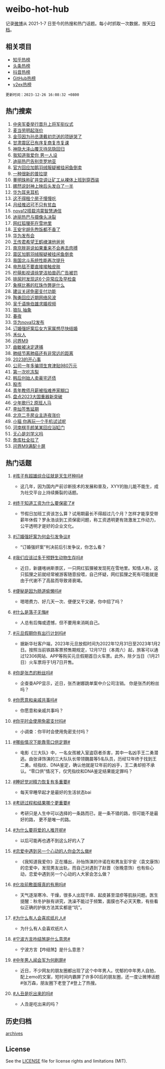 # weibo-hot-hub

记录[微博](https://www.weibo.com)从 2021-1-7 日至今的热搜和热门话题。每小时抓取一次数据，按天[归档](archives)。

## 相关项目

- [知乎热榜](https://github.com/lonnyzhang423/zhihu-hot-hub)
- [头条热榜](https://github.com/lonnyzhang423/toutiao-hot-hub)
- [抖音热榜](https://github.com/lonnyzhang423/douyin-hot-hub)
- [GitHub热榜](https://github.com/lonnyzhang423/github-hot-hub)
- [v2ex热榜](https://github.com/lonnyzhang423/v2ex-hot-hub)


`更新时间：2023-12-26 16:08:32 +0800`

## 热门搜索

1. [中央军委举行晋升上将军衔仪式](https://m.weibo.cn/search?containerid=100103type%3D1%26t%3D10%26q%3D%23%E4%B8%AD%E5%A4%AE%E5%86%9B%E5%A7%94%E4%B8%BE%E8%A1%8C%E6%99%8B%E5%8D%87%E4%B8%8A%E5%B0%86%E5%86%9B%E8%A1%94%E4%BB%AA%E5%BC%8F%23&stream_entry_id=51&isnewpage=1&extparam=seat%3D1%26dgr%3D0%26c_type%3D51%26stream_entry_id%3D51%26cate%3D10103%26pos%3D0%26q%3D%2523%25E4%25B8%25AD%25E5%25A4%25AE%25E5%2586%259B%25E5%25A7%2594%25E4%25B8%25BE%25E8%25A1%258C%25E6%2599%258B%25E5%258D%2587%25E4%25B8%258A%25E5%25B0%2586%25E5%2586%259B%25E8%25A1%2594%25E4%25BB%25AA%25E5%25BC%258F%2523%26filter_type%3Drealtimehot%26display_time%3D1703578111%26pre_seqid%3D170357811114101330734)
1. [麦当劳明起涨价](https://m.weibo.cn/search?containerid=100103type%3D1%26t%3D10%26q%3D%23%E9%BA%A6%E5%BD%93%E5%8A%B3%E6%98%8E%E8%B5%B7%E6%B6%A8%E4%BB%B7%23&stream_entry_id=31&isnewpage=1&extparam=seat%3D1%26q%3D%2523%25E9%25BA%25A6%25E5%25BD%2593%25E5%258A%25B3%25E6%2598%258E%25E8%25B5%25B7%25E6%25B6%25A8%25E4%25BB%25B7%2523%26pos%3D0%26realpos%3D1%26flag%3D1%26band_rank%3D1%26filter_type%3Drealtimehot%26dgr%3D0%26cate%3D5001%26c_type%3D31%26stream_entry_id%3D31%26lcate%3D5001%26display_time%3D1703578111%26pre_seqid%3D170357811114101330734)
1. [金莎因为孙丞潇戴初恋送的项链哭了](https://m.weibo.cn/search?containerid=100103type%3D1%26t%3D10%26q%3D%23%E9%87%91%E8%8E%8E%E5%9B%A0%E4%B8%BA%E5%AD%99%E4%B8%9E%E6%BD%87%E6%88%B4%E5%88%9D%E6%81%8B%E9%80%81%E7%9A%84%E9%A1%B9%E9%93%BE%E5%93%AD%E4%BA%86%23&stream_entry_id=31&isnewpage=1&extparam=seat%3D1%26q%3D%2523%25E9%2587%2591%25E8%258E%258E%25E5%259B%25A0%25E4%25B8%25BA%25E5%25AD%2599%25E4%25B8%259E%25E6%25BD%2587%25E6%2588%25B4%25E5%2588%259D%25E6%2581%258B%25E9%2580%2581%25E7%259A%2584%25E9%25A1%25B9%25E9%2593%25BE%25E5%2593%25AD%25E4%25BA%2586%2523%26pos%3D1%26realpos%3D2%26flag%3D2%26band_rank%3D2%26filter_type%3Drealtimehot%26dgr%3D0%26cate%3D5001%26c_type%3D31%26stream_entry_id%3D31%26lcate%3D5001%26display_time%3D1703578111%26pre_seqid%3D170357811114101330734)
1. [甘肃震区已有序复商复市复课](https://m.weibo.cn/search?containerid=100103type%3D1%26t%3D10%26q%3D%23%E7%94%98%E8%82%83%E9%9C%87%E5%8C%BA%E5%B7%B2%E6%9C%89%E5%BA%8F%E5%A4%8D%E5%95%86%E5%A4%8D%E5%B8%82%E5%A4%8D%E8%AF%BE%23&stream_entry_id=31&isnewpage=1&extparam=seat%3D1%26q%3D%2523%25E7%2594%2598%25E8%2582%2583%25E9%259C%2587%25E5%258C%25BA%25E5%25B7%25B2%25E6%259C%2589%25E5%25BA%258F%25E5%25A4%258D%25E5%2595%2586%25E5%25A4%258D%25E5%25B8%2582%25E5%25A4%258D%25E8%25AF%25BE%2523%26pos%3D2%26realpos%3D3%26flag%3D0%26band_rank%3D3%26filter_type%3Drealtimehot%26dgr%3D0%26cate%3D5001%26c_type%3D31%26stream_entry_id%3D31%26lcate%3D5001%26display_time%3D1703578111%26pre_seqid%3D170357811114101330734)
1. [神隐大泽山覆灭待凤隐回归](https://m.weibo.cn/search?containerid=100103type%3D1%26t%3D10%26q%3D%23%E7%A5%9E%E9%9A%90%E5%A4%A7%E6%B3%BD%E5%B1%B1%E8%A6%86%E7%81%AD%E5%BE%85%E5%87%A4%E9%9A%90%E5%9B%9E%E5%BD%92%23&stream_entry_id=31&isnewpage=1&extparam=seat%3D1%26q%3D%2523%25E7%25A5%259E%25E9%259A%2590%25E5%25A4%25A7%25E6%25B3%25BD%25E5%25B1%25B1%25E8%25A6%2586%25E7%2581%25AD%25E5%25BE%2585%25E5%2587%25A4%25E9%259A%2590%25E5%259B%259E%25E5%25BD%2592%2523%26pos%3D3%26dgr%3D0%26adid%3D215916%26band_rank%3D4%26filter_type%3Drealtimehot%26is_ad_pos%3D1%26cate%3D5001%26c_type%3D31%26stream_entry_id%3D31%26lcate%3D5001%26display_time%3D1703578111%26pre_seqid%3D170357811114101330734)
1. [我知道我爱你 男一人设](https://m.weibo.cn/search?containerid=100103type%3D1%26t%3D10%26q%3D%E6%88%91%E7%9F%A5%E9%81%93%E6%88%91%E7%88%B1%E4%BD%A0+%E7%94%B7%E4%B8%80%E4%BA%BA%E8%AE%BE&stream_entry_id=31&isnewpage=1&extparam=seat%3D1%26q%3D%25E6%2588%2591%25E7%259F%25A5%25E9%2581%2593%25E6%2588%2591%25E7%2588%25B1%25E4%25BD%25A0%2520%25E7%2594%25B7%25E4%25B8%2580%25E4%25BA%25BA%25E8%25AE%25BE%26pos%3D4%26realpos%3D4%26flag%3D0%26band_rank%3D4%26filter_type%3Drealtimehot%26dgr%3D0%26cate%3D5001%26c_type%3D31%26stream_entry_id%3D31%26lcate%3D5001%26display_time%3D1703578111%26pre_seqid%3D170357811114101330734)
1. [迪丽热巴告别克罗地亚](https://m.weibo.cn/search?containerid=100103type%3D1%26t%3D10%26q%3D%23%E8%BF%AA%E4%B8%BD%E7%83%AD%E5%B7%B4%E5%91%8A%E5%88%AB%E5%85%8B%E7%BD%97%E5%9C%B0%E4%BA%9A%23&stream_entry_id=31&isnewpage=1&extparam=seat%3D1%26q%3D%2523%25E8%25BF%25AA%25E4%25B8%25BD%25E7%2583%25AD%25E5%25B7%25B4%25E5%2591%258A%25E5%2588%25AB%25E5%2585%258B%25E7%25BD%2597%25E5%259C%25B0%25E4%25BA%259A%2523%26pos%3D5%26realpos%3D5%26flag%3D1%26band_rank%3D5%26filter_type%3Drealtimehot%26dgr%3D0%26cate%3D5001%26c_type%3D31%26stream_entry_id%3D31%26lcate%3D5001%26display_time%3D1703578111%26pre_seqid%3D170357811114101330734)
1. [官方回应加鹅羽绒服疑被挂闲鱼倒卖](https://m.weibo.cn/search?containerid=100103type%3D1%26t%3D10%26q%3D%23%E5%AE%98%E6%96%B9%E5%9B%9E%E5%BA%94%E5%8A%A0%E9%B9%85%E7%BE%BD%E7%BB%92%E6%9C%8D%E7%96%91%E8%A2%AB%E6%8C%82%E9%97%B2%E9%B1%BC%E5%80%92%E5%8D%96%23&stream_entry_id=31&isnewpage=1&extparam=seat%3D1%26q%3D%2523%25E5%25AE%2598%25E6%2596%25B9%25E5%259B%259E%25E5%25BA%2594%25E5%258A%25A0%25E9%25B9%2585%25E7%25BE%25BD%25E7%25BB%2592%25E6%259C%258D%25E7%2596%2591%25E8%25A2%25AB%25E6%258C%2582%25E9%2597%25B2%25E9%25B1%25BC%25E5%2580%2592%25E5%258D%2596%2523%26pos%3D6%26realpos%3D6%26flag%3D0%26band_rank%3D6%26filter_type%3Drealtimehot%26dgr%3D0%26cate%3D5001%26c_type%3D31%26stream_entry_id%3D31%26lcate%3D5001%26display_time%3D1703578111%26pre_seqid%3D170357811114101330734)
1. [一种很新的普拉提](https://m.weibo.cn/search?containerid=100103type%3D1%26t%3D10%26q%3D%23%E4%B8%80%E7%A7%8D%E5%BE%88%E6%96%B0%E7%9A%84%E6%99%AE%E6%8B%89%E6%8F%90%23&stream_entry_id=31&isnewpage=1&extparam=seat%3D1%26dgr%3D0%26q%3D%2523%25E4%25B8%2580%25E7%25A7%258D%25E5%25BE%2588%25E6%2596%25B0%25E7%259A%2584%25E6%2599%25AE%25E6%258B%2589%25E6%258F%2590%2523%26pos%3D7%26adid%3D215883%26band_rank%3D7%26filter_type%3Drealtimehot%26lcate%3D5001%26is_ad_pos%3D1%26cate%3D5001%26c_type%3D31%26stream_entry_id%3D31%26topic_ad%3D1%26display_time%3D1703578111%26pre_seqid%3D170357811114101330734)
1. [董明珠称矿井空调让矿工从裸体上班到穿西装](https://m.weibo.cn/search?containerid=100103type%3D1%26t%3D10%26q%3D%23%E8%91%A3%E6%98%8E%E7%8F%A0%E7%A7%B0%E7%9F%BF%E4%BA%95%E7%A9%BA%E8%B0%83%E8%AE%A9%E7%9F%BF%E5%B7%A5%E4%BB%8E%E8%A3%B8%E4%BD%93%E4%B8%8A%E7%8F%AD%E5%88%B0%E7%A9%BF%E8%A5%BF%E8%A3%85%23&stream_entry_id=31&isnewpage=1&extparam=seat%3D1%26q%3D%2523%25E8%2591%25A3%25E6%2598%258E%25E7%258F%25A0%25E7%25A7%25B0%25E7%259F%25BF%25E4%25BA%2595%25E7%25A9%25BA%25E8%25B0%2583%25E8%25AE%25A9%25E7%259F%25BF%25E5%25B7%25A5%25E4%25BB%258E%25E8%25A3%25B8%25E4%25BD%2593%25E4%25B8%258A%25E7%258F%25AD%25E5%2588%25B0%25E7%25A9%25BF%25E8%25A5%25BF%25E8%25A3%2585%2523%26pos%3D8%26realpos%3D7%26flag%3D0%26band_rank%3D7%26filter_type%3Drealtimehot%26dgr%3D0%26cate%3D5001%26c_type%3D31%26stream_entry_id%3D31%26lcate%3D5001%26display_time%3D1703578111%26pre_seqid%3D170357811114101330734)
1. [娜然说封神上映后头发白了一半](https://m.weibo.cn/search?containerid=100103type%3D1%26t%3D10%26q%3D%23%E5%A8%9C%E7%84%B6%E8%AF%B4%E5%B0%81%E7%A5%9E%E4%B8%8A%E6%98%A0%E5%90%8E%E5%A4%B4%E5%8F%91%E7%99%BD%E4%BA%86%E4%B8%80%E5%8D%8A%23&stream_entry_id=31&isnewpage=1&extparam=seat%3D1%26q%3D%2523%25E5%25A8%259C%25E7%2584%25B6%25E8%25AF%25B4%25E5%25B0%2581%25E7%25A5%259E%25E4%25B8%258A%25E6%2598%25A0%25E5%2590%258E%25E5%25A4%25B4%25E5%258F%2591%25E7%2599%25BD%25E4%25BA%2586%25E4%25B8%2580%25E5%258D%258A%2523%26pos%3D9%26realpos%3D8%26flag%3D0%26band_rank%3D8%26filter_type%3Drealtimehot%26dgr%3D0%26cate%3D5001%26c_type%3D31%26stream_entry_id%3D31%26lcate%3D5001%26display_time%3D1703578111%26pre_seqid%3D170357811114101330734)
1. [华为耳夹耳机](https://m.weibo.cn/search?containerid=100103type%3D1%26t%3D10%26q%3D%23%E5%8D%8E%E4%B8%BA%E8%80%B3%E5%A4%B9%E8%80%B3%E6%9C%BA%23&stream_entry_id=31&isnewpage=1&extparam=seat%3D1%26q%3D%2523%25E5%258D%258E%25E4%25B8%25BA%25E8%2580%25B3%25E5%25A4%25B9%25E8%2580%25B3%25E6%259C%25BA%2523%26pos%3D10%26realpos%3D9%26flag%3D1%26band_rank%3D9%26filter_type%3Drealtimehot%26dgr%3D0%26cate%3D5001%26c_type%3D31%26stream_entry_id%3D31%26lcate%3D5001%26display_time%3D1703578111%26pre_seqid%3D170357811114101330734)
1. [这不得租个房子慢慢吃](https://m.weibo.cn/search?containerid=100103type%3D1%26t%3D10%26q%3D%E8%BF%99%E4%B8%8D%E5%BE%97%E7%A7%9F%E4%B8%AA%E6%88%BF%E5%AD%90%E6%85%A2%E6%85%A2%E5%90%83&stream_entry_id=31&isnewpage=1&extparam=seat%3D1%26q%3D%25E8%25BF%2599%25E4%25B8%258D%25E5%25BE%2597%25E7%25A7%259F%25E4%25B8%25AA%25E6%2588%25BF%25E5%25AD%2590%25E6%2585%25A2%25E6%2585%25A2%25E5%2590%2583%26pos%3D11%26realpos%3D10%26flag%3D0%26band_rank%3D10%26filter_type%3Drealtimehot%26dgr%3D0%26cate%3D5001%26c_type%3D31%26stream_entry_id%3D31%26lcate%3D5001%26display_time%3D1703578111%26pre_seqid%3D170357811114101330734)
1. [月经推迟可不只有贫血](https://m.weibo.cn/search?containerid=100103type%3D1%26t%3D10%26q%3D%E6%9C%88%E7%BB%8F%E6%8E%A8%E8%BF%9F%E5%8F%AF%E4%B8%8D%E5%8F%AA%E6%9C%89%E8%B4%AB%E8%A1%80&stream_entry_id=31&isnewpage=1&extparam=seat%3D1%26q%3D%25E6%259C%2588%25E7%25BB%258F%25E6%258E%25A8%25E8%25BF%259F%25E5%258F%25AF%25E4%25B8%258D%25E5%258F%25AA%25E6%259C%2589%25E8%25B4%25AB%25E8%25A1%2580%26pos%3D12%26realpos%3D11%26flag%3D2%26band_rank%3D11%26filter_type%3Drealtimehot%26dgr%3D0%26cate%3D5001%26c_type%3D31%26stream_entry_id%3D31%26lcate%3D5001%26display_time%3D1703578111%26pre_seqid%3D170357811114101330734)
1. [nova12搭载鸿蒙智慧通信](https://m.weibo.cn/search?containerid=100103type%3D1%26t%3D10%26q%3D%23nova12%E6%90%AD%E8%BD%BD%E9%B8%BF%E8%92%99%E6%99%BA%E6%85%A7%E9%80%9A%E4%BF%A1%23&stream_entry_id=31&isnewpage=1&extparam=seat%3D1%26dgr%3D0%26q%3D%2523nova12%25E6%2590%25AD%25E8%25BD%25BD%25E9%25B8%25BF%25E8%2592%2599%25E6%2599%25BA%25E6%2585%25A7%25E9%2580%259A%25E4%25BF%25A1%2523%26pos%3D13%26realpos%3D12%26adid%3D215311%26band_rank%3D12%26filter_type%3Drealtimehot%26c_type%3D31%26cate%3D5001%26flag%3D0%26stream_entry_id%3D31%26lcate%3D5001%26display_time%3D1703578111%26pre_seqid%3D170357811114101330734)
1. [迪丽热巴与摄像头决裂](https://m.weibo.cn/search?containerid=100103type%3D1%26t%3D10%26q%3D%23%E8%BF%AA%E4%B8%BD%E7%83%AD%E5%B7%B4%E4%B8%8E%E6%91%84%E5%83%8F%E5%A4%B4%E5%86%B3%E8%A3%82%23&stream_entry_id=31&isnewpage=1&extparam=seat%3D1%26q%3D%2523%25E8%25BF%25AA%25E4%25B8%25BD%25E7%2583%25AD%25E5%25B7%25B4%25E4%25B8%258E%25E6%2591%2584%25E5%2583%258F%25E5%25A4%25B4%25E5%2586%25B3%25E8%25A3%2582%2523%26pos%3D14%26realpos%3D13%26flag%3D1%26band_rank%3D13%26filter_type%3Drealtimehot%26dgr%3D0%26cate%3D5001%26c_type%3D31%26stream_entry_id%3D31%26lcate%3D5001%26display_time%3D1703578111%26pre_seqid%3D170357811114101330734)
1. [网红狐狸死在雪地里](https://m.weibo.cn/search?containerid=100103type%3D1%26t%3D10%26q%3D%23%E7%BD%91%E7%BA%A2%E7%8B%90%E7%8B%B8%E6%AD%BB%E5%9C%A8%E9%9B%AA%E5%9C%B0%E9%87%8C%23&stream_entry_id=31&isnewpage=1&extparam=seat%3D1%26q%3D%2523%25E7%25BD%2591%25E7%25BA%25A2%25E7%258B%2590%25E7%258B%25B8%25E6%25AD%25BB%25E5%259C%25A8%25E9%259B%25AA%25E5%259C%25B0%25E9%2587%258C%2523%26pos%3D15%26realpos%3D14%26flag%3D2%26band_rank%3D14%26filter_type%3Drealtimehot%26dgr%3D0%26cate%3D5001%26c_type%3D31%26stream_entry_id%3D31%26lcate%3D5001%26display_time%3D1703578111%26pre_seqid%3D170357811114101330734)
1. [王安宇胡先煦饭都不香了](https://m.weibo.cn/search?containerid=100103type%3D1%26t%3D10%26q%3D%23%E7%8E%8B%E5%AE%89%E5%AE%87%E8%83%A1%E5%85%88%E7%85%A6%E9%A5%AD%E9%83%BD%E4%B8%8D%E9%A6%99%E4%BA%86%23&stream_entry_id=31&isnewpage=1&extparam=seat%3D1%26q%3D%2523%25E7%258E%258B%25E5%25AE%2589%25E5%25AE%2587%25E8%2583%25A1%25E5%2585%2588%25E7%2585%25A6%25E9%25A5%25AD%25E9%2583%25BD%25E4%25B8%258D%25E9%25A6%2599%25E4%25BA%2586%2523%26pos%3D16%26realpos%3D15%26flag%3D1%26band_rank%3D15%26filter_type%3Drealtimehot%26dgr%3D0%26cate%3D5001%26c_type%3D31%26stream_entry_id%3D31%26lcate%3D5001%26display_time%3D1703578111%26pre_seqid%3D170357811114101330734)
1. [华为发布会](https://m.weibo.cn/search?containerid=100103type%3D1%26t%3D10%26q%3D%23%E5%8D%8E%E4%B8%BA%E5%8F%91%E5%B8%83%E4%BC%9A%23&stream_entry_id=31&isnewpage=1&extparam=seat%3D1%26q%3D%2523%25E5%258D%258E%25E4%25B8%25BA%25E5%258F%2591%25E5%25B8%2583%25E4%25BC%259A%2523%26pos%3D17%26realpos%3D16%26flag%3D1%26band_rank%3D16%26filter_type%3Drealtimehot%26dgr%3D0%26cate%3D5001%26c_type%3D31%26stream_entry_id%3D31%26lcate%3D5001%26display_time%3D1703578111%26pre_seqid%3D170357811114101330734)
1. [王传君希望王鹤棣演他爸爸](https://m.weibo.cn/search?containerid=100103type%3D1%26t%3D10%26q%3D%23%E7%8E%8B%E4%BC%A0%E5%90%9B%E5%B8%8C%E6%9C%9B%E7%8E%8B%E9%B9%A4%E6%A3%A3%E6%BC%94%E4%BB%96%E7%88%B8%E7%88%B8%23&stream_entry_id=31&isnewpage=1&extparam=seat%3D1%26q%3D%2523%25E7%258E%258B%25E4%25BC%25A0%25E5%2590%259B%25E5%25B8%258C%25E6%259C%259B%25E7%258E%258B%25E9%25B9%25A4%25E6%25A3%25A3%25E6%25BC%2594%25E4%25BB%2596%25E7%2588%25B8%25E7%2588%25B8%2523%26pos%3D18%26realpos%3D17%26flag%3D1%26band_rank%3D17%26filter_type%3Drealtimehot%26dgr%3D0%26cate%3D5001%26c_type%3D31%26stream_entry_id%3D31%26lcate%3D5001%26display_time%3D1703578111%26pre_seqid%3D170357811114101330734)
1. [南京胖哥说如果重来不会再去肉搏](https://m.weibo.cn/search?containerid=100103type%3D1%26t%3D10%26q%3D%23%E5%8D%97%E4%BA%AC%E8%83%96%E5%93%A5%E8%AF%B4%E5%A6%82%E6%9E%9C%E9%87%8D%E6%9D%A5%E4%B8%8D%E4%BC%9A%E5%86%8D%E5%8E%BB%E8%82%89%E6%90%8F%23&stream_entry_id=31&isnewpage=1&extparam=seat%3D1%26q%3D%2523%25E5%258D%2597%25E4%25BA%25AC%25E8%2583%2596%25E5%2593%25A5%25E8%25AF%25B4%25E5%25A6%2582%25E6%259E%259C%25E9%2587%258D%25E6%259D%25A5%25E4%25B8%258D%25E4%25BC%259A%25E5%2586%258D%25E5%258E%25BB%25E8%2582%2589%25E6%2590%258F%2523%26pos%3D19%26realpos%3D18%26flag%3D1%26band_rank%3D18%26filter_type%3Drealtimehot%26dgr%3D0%26cate%3D5001%26c_type%3D31%26stream_entry_id%3D31%26lcate%3D5001%26display_time%3D1703578111%26pre_seqid%3D170357811114101330734)
1. [震区加鹅羽绒服疑被挂闲鱼倒卖](https://m.weibo.cn/search?containerid=100103type%3D1%26t%3D10%26q%3D%23%E9%9C%87%E5%8C%BA%E5%8A%A0%E9%B9%85%E7%BE%BD%E7%BB%92%E6%9C%8D%E7%96%91%E8%A2%AB%E6%8C%82%E9%97%B2%E9%B1%BC%E5%80%92%E5%8D%96%23&stream_entry_id=31&isnewpage=1&extparam=seat%3D1%26q%3D%2523%25E9%259C%2587%25E5%258C%25BA%25E5%258A%25A0%25E9%25B9%2585%25E7%25BE%25BD%25E7%25BB%2592%25E6%259C%258D%25E7%2596%2591%25E8%25A2%25AB%25E6%258C%2582%25E9%2597%25B2%25E9%25B1%25BC%25E5%2580%2592%25E5%258D%2596%2523%26pos%3D20%26realpos%3D19%26flag%3D1%26band_rank%3D19%26filter_type%3Drealtimehot%26dgr%3D0%26cate%3D5001%26c_type%3D31%26stream_entry_id%3D31%26lcate%3D5001%26display_time%3D1703578111%26pre_seqid%3D170357811114101330734)
1. [我国北斗系统性能再次提升](https://m.weibo.cn/search?containerid=100103type%3D1%26t%3D10%26q%3D%23%E6%88%91%E5%9B%BD%E5%8C%97%E6%96%97%E7%B3%BB%E7%BB%9F%E6%80%A7%E8%83%BD%E5%86%8D%E6%AC%A1%E6%8F%90%E5%8D%87%23&stream_entry_id=31&isnewpage=1&extparam=seat%3D1%26q%3D%2523%25E6%2588%2591%25E5%259B%25BD%25E5%258C%2597%25E6%2596%2597%25E7%25B3%25BB%25E7%25BB%259F%25E6%2580%25A7%25E8%2583%25BD%25E5%2586%258D%25E6%25AC%25A1%25E6%258F%2590%25E5%258D%2587%2523%26pos%3D21%26realpos%3D20%26flag%3D1%26band_rank%3D20%26filter_type%3Drealtimehot%26dgr%3D0%26cate%3D5001%26c_type%3D31%26stream_entry_id%3D31%26lcate%3D5001%26display_time%3D1703578111%26pre_seqid%3D170357811114101330734)
1. [电热毯不要直接接触皮肤](https://m.weibo.cn/search?containerid=100103type%3D1%26t%3D10%26q%3D%23%E7%94%B5%E7%83%AD%E6%AF%AF%E4%B8%8D%E8%A6%81%E7%9B%B4%E6%8E%A5%E6%8E%A5%E8%A7%A6%E7%9A%AE%E8%82%A4%23&stream_entry_id=31&isnewpage=1&extparam=seat%3D1%26q%3D%2523%25E7%2594%25B5%25E7%2583%25AD%25E6%25AF%25AF%25E4%25B8%258D%25E8%25A6%2581%25E7%259B%25B4%25E6%258E%25A5%25E6%258E%25A5%25E8%25A7%25A6%25E7%259A%25AE%25E8%2582%25A4%2523%26pos%3D22%26realpos%3D21%26flag%3D0%26band_rank%3D21%26filter_type%3Drealtimehot%26dgr%3D0%26cate%3D5001%26c_type%3D31%26stream_entry_id%3D31%26lcate%3D5001%26display_time%3D1703578111%26pre_seqid%3D170357811114101330734)
1. [柠萌影视请徐梦洁拍兽药广告被罚](https://m.weibo.cn/search?containerid=100103type%3D1%26t%3D10%26q%3D%23%E6%9F%A0%E8%90%8C%E5%BD%B1%E8%A7%86%E8%AF%B7%E5%BE%90%E6%A2%A6%E6%B4%81%E6%8B%8D%E5%85%BD%E8%8D%AF%E5%B9%BF%E5%91%8A%E8%A2%AB%E7%BD%9A%23&stream_entry_id=31&isnewpage=1&extparam=seat%3D1%26q%3D%2523%25E6%259F%25A0%25E8%2590%258C%25E5%25BD%25B1%25E8%25A7%2586%25E8%25AF%25B7%25E5%25BE%2590%25E6%25A2%25A6%25E6%25B4%2581%25E6%258B%258D%25E5%2585%25BD%25E8%258D%25AF%25E5%25B9%25BF%25E5%2591%258A%25E8%25A2%25AB%25E7%25BD%259A%2523%26pos%3D23%26realpos%3D22%26flag%3D1%26band_rank%3D22%26filter_type%3Drealtimehot%26dgr%3D0%26cate%3D5001%26c_type%3D31%26stream_entry_id%3D31%26lcate%3D5001%26display_time%3D1703578111%26pre_seqid%3D170357811114101330734)
1. [排尿时发现这6个异常应及早检查](https://m.weibo.cn/search?containerid=100103type%3D1%26t%3D10%26q%3D%23%E6%8E%92%E5%B0%BF%E6%97%B6%E5%8F%91%E7%8E%B0%E8%BF%996%E4%B8%AA%E5%BC%82%E5%B8%B8%E5%BA%94%E5%8F%8A%E6%97%A9%E6%A3%80%E6%9F%A5%23&stream_entry_id=31&isnewpage=1&extparam=seat%3D1%26q%3D%2523%25E6%258E%2592%25E5%25B0%25BF%25E6%2597%25B6%25E5%258F%2591%25E7%258E%25B0%25E8%25BF%25996%25E4%25B8%25AA%25E5%25BC%2582%25E5%25B8%25B8%25E5%25BA%2594%25E5%258F%258A%25E6%2597%25A9%25E6%25A3%2580%25E6%259F%25A5%2523%26pos%3D24%26realpos%3D23%26flag%3D0%26band_rank%3D23%26filter_type%3Drealtimehot%26dgr%3D0%26cate%3D5001%26c_type%3D31%26stream_entry_id%3D31%26lcate%3D5001%26display_time%3D1703578111%26pre_seqid%3D170357811114101330734)
1. [象棋比赛的肛珠作弊是什么](https://m.weibo.cn/search?containerid=100103type%3D1%26t%3D10%26q%3D%23%E8%B1%A1%E6%A3%8B%E6%AF%94%E8%B5%9B%E7%9A%84%E8%82%9B%E7%8F%A0%E4%BD%9C%E5%BC%8A%E6%98%AF%E4%BB%80%E4%B9%88%23&stream_entry_id=31&isnewpage=1&extparam=seat%3D1%26q%3D%2523%25E8%25B1%25A1%25E6%25A3%258B%25E6%25AF%2594%25E8%25B5%259B%25E7%259A%2584%25E8%2582%259B%25E7%258F%25A0%25E4%25BD%259C%25E5%25BC%258A%25E6%2598%25AF%25E4%25BB%2580%25E4%25B9%2588%2523%26pos%3D25%26realpos%3D24%26flag%3D1%26band_rank%3D24%26filter_type%3Drealtimehot%26dgr%3D0%26cate%3D5001%26c_type%3D31%26stream_entry_id%3D31%26lcate%3D5001%26display_time%3D1703578111%26pre_seqid%3D170357811114101330734)
1. [建议关闭免密支付功能](https://m.weibo.cn/search?containerid=100103type%3D1%26t%3D10%26q%3D%23%E5%BB%BA%E8%AE%AE%E5%85%B3%E9%97%AD%E5%85%8D%E5%AF%86%E6%94%AF%E4%BB%98%E5%8A%9F%E8%83%BD%23&stream_entry_id=31&isnewpage=1&extparam=seat%3D1%26q%3D%2523%25E5%25BB%25BA%25E8%25AE%25AE%25E5%2585%25B3%25E9%2597%25AD%25E5%2585%258D%25E5%25AF%2586%25E6%2594%25AF%25E4%25BB%2598%25E5%258A%259F%25E8%2583%25BD%2523%26pos%3D26%26realpos%3D25%26flag%3D0%26band_rank%3D25%26filter_type%3Drealtimehot%26dgr%3D0%26cate%3D5001%26c_type%3D31%26stream_entry_id%3D31%26lcate%3D5001%26display_time%3D1703578111%26pre_seqid%3D170357811114101330734)
1. [陶勇回应近期网络风波](https://m.weibo.cn/search?containerid=100103type%3D1%26t%3D10%26q%3D%23%E9%99%B6%E5%8B%87%E5%9B%9E%E5%BA%94%E8%BF%91%E6%9C%9F%E7%BD%91%E7%BB%9C%E9%A3%8E%E6%B3%A2%23&stream_entry_id=31&isnewpage=1&extparam=seat%3D1%26q%3D%2523%25E9%2599%25B6%25E5%258B%2587%25E5%259B%259E%25E5%25BA%2594%25E8%25BF%2591%25E6%259C%259F%25E7%25BD%2591%25E7%25BB%259C%25E9%25A3%258E%25E6%25B3%25A2%2523%26pos%3D27%26realpos%3D26%26flag%3D0%26band_rank%3D26%26filter_type%3Drealtimehot%26dgr%3D0%26cate%3D5001%26c_type%3D31%26stream_entry_id%3D31%26lcate%3D5001%26display_time%3D1703578111%26pre_seqid%3D170357811114101330734)
1. [吴千语施伯雄求婚视频](https://m.weibo.cn/search?containerid=100103type%3D1%26t%3D10%26q%3D%23%E5%90%B4%E5%8D%83%E8%AF%AD%E6%96%BD%E4%BC%AF%E9%9B%84%E6%B1%82%E5%A9%9A%E8%A7%86%E9%A2%91%23&stream_entry_id=31&isnewpage=1&extparam=seat%3D1%26q%3D%2523%25E5%2590%25B4%25E5%258D%2583%25E8%25AF%25AD%25E6%2596%25BD%25E4%25BC%25AF%25E9%259B%2584%25E6%25B1%2582%25E5%25A9%259A%25E8%25A7%2586%25E9%25A2%2591%2523%26pos%3D28%26realpos%3D27%26flag%3D1%26band_rank%3D27%26filter_type%3Drealtimehot%26dgr%3D0%26cate%3D5001%26c_type%3D31%26stream_entry_id%3D31%26lcate%3D5001%26display_time%3D1703578111%26pre_seqid%3D170357811114101330734)
1. [狼队 抽象](https://m.weibo.cn/search?containerid=100103type%3D1%26t%3D10%26q%3D%E7%8B%BC%E9%98%9F+%E6%8A%BD%E8%B1%A1&stream_entry_id=31&isnewpage=1&extparam=seat%3D1%26q%3D%25E7%258B%25BC%25E9%2598%259F%2520%25E6%258A%25BD%25E8%25B1%25A1%26pos%3D29%26realpos%3D28%26flag%3D1%26band_rank%3D28%26filter_type%3Drealtimehot%26dgr%3D0%26cate%3D5001%26c_type%3D31%26stream_entry_id%3D31%26lcate%3D5001%26display_time%3D1703578111%26pre_seqid%3D170357811114101330734)
1. [春夜](https://m.weibo.cn/search?containerid=100103type%3D1%26t%3D10%26q%3D%E6%98%A5%E5%A4%9C&stream_entry_id=31&isnewpage=1&extparam=seat%3D1%26q%3D%25E6%2598%25A5%25E5%25A4%259C%26pos%3D30%26realpos%3D29%26flag%3D1%26band_rank%3D29%26filter_type%3Drealtimehot%26dgr%3D0%26cate%3D5001%26c_type%3D31%26stream_entry_id%3D31%26lcate%3D5001%26display_time%3D1703578111%26pre_seqid%3D170357811114101330734)
1. [华为nova12发布](https://m.weibo.cn/search?containerid=100103type%3D1%26t%3D10%26q%3D%23%E5%8D%8E%E4%B8%BAnova12%E5%8F%91%E5%B8%83%23&stream_entry_id=31&isnewpage=1&extparam=seat%3D1%26q%3D%2523%25E5%258D%258E%25E4%25B8%25BAnova12%25E5%258F%2591%25E5%25B8%2583%2523%26pos%3D31%26realpos%3D30%26flag%3D1%26band_rank%3D30%26filter_type%3Drealtimehot%26dgr%3D0%26cate%3D5001%26c_type%3D31%26stream_entry_id%3D31%26lcate%3D5001%26display_time%3D1703578111%26pre_seqid%3D170357811114101330734)
1. [订婚强奸案后女方家属想尽快结婚](https://m.weibo.cn/search?containerid=100103type%3D1%26t%3D10%26q%3D%23%E8%AE%A2%E5%A9%9A%E5%BC%BA%E5%A5%B8%E6%A1%88%E5%90%8E%E5%A5%B3%E6%96%B9%E5%AE%B6%E5%B1%9E%E6%83%B3%E5%B0%BD%E5%BF%AB%E7%BB%93%E5%A9%9A%23&stream_entry_id=31&isnewpage=1&extparam=seat%3D1%26q%3D%2523%25E8%25AE%25A2%25E5%25A9%259A%25E5%25BC%25BA%25E5%25A5%25B8%25E6%25A1%2588%25E5%2590%258E%25E5%25A5%25B3%25E6%2596%25B9%25E5%25AE%25B6%25E5%25B1%259E%25E6%2583%25B3%25E5%25B0%25BD%25E5%25BF%25AB%25E7%25BB%2593%25E5%25A9%259A%2523%26pos%3D32%26realpos%3D31%26flag%3D0%26band_rank%3D31%26filter_type%3Drealtimehot%26dgr%3D0%26cate%3D5001%26c_type%3D31%26stream_entry_id%3D31%26lcate%3D5001%26display_time%3D1703578111%26pre_seqid%3D170357811114101330734)
1. [禾伙人](https://m.weibo.cn/search?containerid=100103type%3D1%26t%3D10%26q%3D%E7%A6%BE%E4%BC%99%E4%BA%BA&stream_entry_id=31&isnewpage=1&extparam=seat%3D1%26q%3D%25E7%25A6%25BE%25E4%25BC%2599%25E4%25BA%25BA%26pos%3D33%26realpos%3D32%26flag%3D1%26band_rank%3D32%26filter_type%3Drealtimehot%26dgr%3D0%26cate%3D5001%26c_type%3D31%26stream_entry_id%3D31%26lcate%3D5001%26display_time%3D1703578111%26pre_seqid%3D170357811114101330734)
1. [问界M9](https://m.weibo.cn/search?containerid=100103type%3D1%26t%3D10%26q%3D%E9%97%AE%E7%95%8CM9&stream_entry_id=31&isnewpage=1&extparam=seat%3D1%26q%3D%25E9%2597%25AE%25E7%2595%258CM9%26pos%3D34%26realpos%3D33%26flag%3D1%26band_rank%3D33%26filter_type%3Drealtimehot%26dgr%3D0%26cate%3D5001%26c_type%3D31%26stream_entry_id%3D31%26lcate%3D5001%26display_time%3D1703578111%26pre_seqid%3D170357811114101330734)
1. [曲敏被决定逮捕](https://m.weibo.cn/search?containerid=100103type%3D1%26t%3D10%26q%3D%23%E6%9B%B2%E6%95%8F%E8%A2%AB%E5%86%B3%E5%AE%9A%E9%80%AE%E6%8D%95%23&stream_entry_id=31&isnewpage=1&extparam=seat%3D1%26q%3D%2523%25E6%259B%25B2%25E6%2595%258F%25E8%25A2%25AB%25E5%2586%25B3%25E5%25AE%259A%25E9%2580%25AE%25E6%258D%2595%2523%26pos%3D35%26realpos%3D34%26flag%3D1%26band_rank%3D34%26filter_type%3Drealtimehot%26dgr%3D0%26cate%3D5001%26c_type%3D31%26stream_entry_id%3D31%26lcate%3D5001%26display_time%3D1703578111%26pre_seqid%3D170357811114101330734)
1. [肺结节离肺癌还有非常远的距离](https://m.weibo.cn/search?containerid=100103type%3D1%26t%3D10%26q%3D%23%E8%82%BA%E7%BB%93%E8%8A%82%E7%A6%BB%E8%82%BA%E7%99%8C%E8%BF%98%E6%9C%89%E9%9D%9E%E5%B8%B8%E8%BF%9C%E7%9A%84%E8%B7%9D%E7%A6%BB%23&stream_entry_id=31&isnewpage=1&extparam=seat%3D1%26q%3D%2523%25E8%2582%25BA%25E7%25BB%2593%25E8%258A%2582%25E7%25A6%25BB%25E8%2582%25BA%25E7%2599%258C%25E8%25BF%2598%25E6%259C%2589%25E9%259D%259E%25E5%25B8%25B8%25E8%25BF%259C%25E7%259A%2584%25E8%25B7%259D%25E7%25A6%25BB%2523%26pos%3D36%26realpos%3D35%26flag%3D1%26band_rank%3D35%26filter_type%3Drealtimehot%26dgr%3D0%26cate%3D5001%26c_type%3D31%26stream_entry_id%3D31%26lcate%3D5001%26display_time%3D1703578111%26pre_seqid%3D170357811114101330734)
1. [2023的开心事](https://m.weibo.cn/search?containerid=100103type%3D1%26t%3D10%26q%3D%232023%E7%9A%84%E5%BC%80%E5%BF%83%E4%BA%8B%23&stream_entry_id=31&isnewpage=1&extparam=seat%3D1%26q%3D%25232023%25E7%259A%2584%25E5%25BC%2580%25E5%25BF%2583%25E4%25BA%258B%2523%26pos%3D37%26realpos%3D36%26flag%3D1%26band_rank%3D36%26filter_type%3Drealtimehot%26dgr%3D0%26cate%3D5001%26c_type%3D31%26stream_entry_id%3D31%26lcate%3D5001%26display_time%3D1703578111%26pre_seqid%3D170357811114101330734)
1. [公司一年多骗领生育津贴980万元](https://m.weibo.cn/search?containerid=100103type%3D1%26t%3D10%26q%3D%23%E5%85%AC%E5%8F%B8%E4%B8%80%E5%B9%B4%E5%A4%9A%E9%AA%97%E9%A2%86%E7%94%9F%E8%82%B2%E6%B4%A5%E8%B4%B4980%E4%B8%87%E5%85%83%23&stream_entry_id=31&isnewpage=1&extparam=seat%3D1%26q%3D%2523%25E5%2585%25AC%25E5%258F%25B8%25E4%25B8%2580%25E5%25B9%25B4%25E5%25A4%259A%25E9%25AA%2597%25E9%25A2%2586%25E7%2594%259F%25E8%2582%25B2%25E6%25B4%25A5%25E8%25B4%25B4980%25E4%25B8%2587%25E5%2585%2583%2523%26pos%3D38%26realpos%3D37%26flag%3D0%26band_rank%3D37%26filter_type%3Drealtimehot%26dgr%3D0%26cate%3D5001%26c_type%3D31%26stream_entry_id%3D31%26lcate%3D5001%26display_time%3D1703578111%26pre_seqid%3D170357811114101330734)
1. [第一次吃冻梨](https://m.weibo.cn/search?containerid=100103type%3D1%26t%3D10%26q%3D%E7%AC%AC%E4%B8%80%E6%AC%A1%E5%90%83%E5%86%BB%E6%A2%A8&stream_entry_id=31&isnewpage=1&extparam=seat%3D1%26q%3D%25E7%25AC%25AC%25E4%25B8%2580%25E6%25AC%25A1%25E5%2590%2583%25E5%2586%25BB%25E6%25A2%25A8%26pos%3D39%26realpos%3D38%26flag%3D1%26band_rank%3D38%26filter_type%3Drealtimehot%26dgr%3D0%26cate%3D5001%26c_type%3D31%26stream_entry_id%3D31%26lcate%3D5001%26display_time%3D1703578111%26pre_seqid%3D170357811114101330734)
1. [韩后创始人卖豪宅还债](https://m.weibo.cn/search?containerid=100103type%3D1%26t%3D10%26q%3D%23%E9%9F%A9%E5%90%8E%E5%88%9B%E5%A7%8B%E4%BA%BA%E5%8D%96%E8%B1%AA%E5%AE%85%E8%BF%98%E5%80%BA%23&stream_entry_id=31&isnewpage=1&extparam=seat%3D1%26q%3D%2523%25E9%259F%25A9%25E5%2590%258E%25E5%2588%259B%25E5%25A7%258B%25E4%25BA%25BA%25E5%258D%2596%25E8%25B1%25AA%25E5%25AE%2585%25E8%25BF%2598%25E5%2580%25BA%2523%26pos%3D40%26realpos%3D39%26flag%3D0%26band_rank%3D39%26filter_type%3Drealtimehot%26dgr%3D0%26cate%3D5001%26c_type%3D31%26stream_entry_id%3D31%26lcate%3D5001%26display_time%3D1703578111%26pre_seqid%3D170357811114101330734)
1. [股市](https://m.weibo.cn/search?containerid=100103type%3D1%26t%3D10%26q%3D%E8%82%A1%E5%B8%82&stream_entry_id=31&isnewpage=1&extparam=seat%3D1%26q%3D%25E8%2582%25A1%25E5%25B8%2582%26pos%3D41%26realpos%3D40%26flag%3D0%26band_rank%3D40%26filter_type%3Drealtimehot%26dgr%3D0%26cate%3D5001%26c_type%3D31%26stream_entry_id%3D31%26lcate%3D5001%26display_time%3D1703578111%26pre_seqid%3D170357811114101330734)
1. [青年教师月薪被指难养家糊口](https://m.weibo.cn/search?containerid=100103type%3D1%26t%3D10%26q%3D%23%E9%9D%92%E5%B9%B4%E6%95%99%E5%B8%88%E6%9C%88%E8%96%AA%E8%A2%AB%E6%8C%87%E9%9A%BE%E5%85%BB%E5%AE%B6%E7%B3%8A%E5%8F%A3%23&stream_entry_id=31&isnewpage=1&extparam=seat%3D1%26q%3D%2523%25E9%259D%2592%25E5%25B9%25B4%25E6%2595%2599%25E5%25B8%2588%25E6%259C%2588%25E8%2596%25AA%25E8%25A2%25AB%25E6%258C%2587%25E9%259A%25BE%25E5%2585%25BB%25E5%25AE%25B6%25E7%25B3%258A%25E5%258F%25A3%2523%26pos%3D42%26realpos%3D41%26flag%3D0%26band_rank%3D41%26filter_type%3Drealtimehot%26dgr%3D0%26cate%3D5001%26c_type%3D31%26stream_entry_id%3D31%26lcate%3D5001%26display_time%3D1703578111%26pre_seqid%3D170357811114101330734)
1. [盘点2023大国重器新突破](https://m.weibo.cn/search?containerid=100103type%3D1%26t%3D10%26q%3D%23%E7%9B%98%E7%82%B92023%E5%A4%A7%E5%9B%BD%E9%87%8D%E5%99%A8%E6%96%B0%E7%AA%81%E7%A0%B4%23&stream_entry_id=31&isnewpage=1&extparam=seat%3D1%26q%3D%2523%25E7%259B%2598%25E7%2582%25B92023%25E5%25A4%25A7%25E5%259B%25BD%25E9%2587%258D%25E5%2599%25A8%25E6%2596%25B0%25E7%25AA%2581%25E7%25A0%25B4%2523%26pos%3D43%26realpos%3D42%26flag%3D0%26band_rank%3D42%26filter_type%3Drealtimehot%26dgr%3D0%26cate%3D5001%26c_type%3D31%26stream_entry_id%3D31%26lcate%3D5001%26display_time%3D1703578111%26pre_seqid%3D170357811114101330734)
1. [少年歌行2 原班人马](https://m.weibo.cn/search?containerid=100103type%3D1%26t%3D10%26q%3D%E5%B0%91%E5%B9%B4%E6%AD%8C%E8%A1%8C2+%E5%8E%9F%E7%8F%AD%E4%BA%BA%E9%A9%AC&stream_entry_id=31&isnewpage=1&extparam=seat%3D1%26q%3D%25E5%25B0%2591%25E5%25B9%25B4%25E6%25AD%258C%25E8%25A1%258C2%2520%25E5%258E%259F%25E7%258F%25AD%25E4%25BA%25BA%25E9%25A9%25AC%26pos%3D44%26realpos%3D43%26flag%3D0%26band_rank%3D43%26filter_type%3Drealtimehot%26dgr%3D0%26cate%3D5001%26c_type%3D31%26stream_entry_id%3D31%26lcate%3D5001%26display_time%3D1703578111%26pre_seqid%3D170357811114101330734)
1. [李灿签售延期](https://m.weibo.cn/search?containerid=100103type%3D1%26t%3D10%26q%3D%E6%9D%8E%E7%81%BF%E7%AD%BE%E5%94%AE%E5%BB%B6%E6%9C%9F&stream_entry_id=31&isnewpage=1&extparam=seat%3D1%26q%3D%25E6%259D%258E%25E7%2581%25BF%25E7%25AD%25BE%25E5%2594%25AE%25E5%25BB%25B6%25E6%259C%259F%26pos%3D45%26realpos%3D44%26flag%3D1%26band_rank%3D44%26filter_type%3Drealtimehot%26dgr%3D0%26cate%3D5001%26c_type%3D31%26stream_entry_id%3D31%26lcate%3D5001%26display_time%3D1703578111%26pre_seqid%3D170357811114101330734)
1. [北京二手房业主连夜涨价](https://m.weibo.cn/search?containerid=100103type%3D1%26t%3D10%26q%3D%23%E5%8C%97%E4%BA%AC%E4%BA%8C%E6%89%8B%E6%88%BF%E4%B8%9A%E4%B8%BB%E8%BF%9E%E5%A4%9C%E6%B6%A8%E4%BB%B7%23&stream_entry_id=31&isnewpage=1&extparam=seat%3D1%26q%3D%2523%25E5%258C%2597%25E4%25BA%25AC%25E4%25BA%258C%25E6%2589%258B%25E6%2588%25BF%25E4%25B8%259A%25E4%25B8%25BB%25E8%25BF%259E%25E5%25A4%259C%25E6%25B6%25A8%25E4%25BB%25B7%2523%26pos%3D46%26realpos%3D45%26flag%3D1%26band_rank%3D45%26filter_type%3Drealtimehot%26dgr%3D0%26cate%3D5001%26c_type%3D31%26stream_entry_id%3D31%26lcate%3D5001%26display_time%3D1703578111%26pre_seqid%3D170357811114101330734)
1. [小猫 你再玩一个手机试试呢](https://m.weibo.cn/search?containerid=100103type%3D1%26t%3D10%26q%3D%E5%B0%8F%E7%8C%AB+%E4%BD%A0%E5%86%8D%E7%8E%A9%E4%B8%80%E4%B8%AA%E6%89%8B%E6%9C%BA%E8%AF%95%E8%AF%95%E5%91%A2&stream_entry_id=31&isnewpage=1&extparam=seat%3D1%26q%3D%25E5%25B0%258F%25E7%258C%25AB%2520%25E4%25BD%25A0%25E5%2586%258D%25E7%258E%25A9%25E4%25B8%2580%25E4%25B8%25AA%25E6%2589%258B%25E6%259C%25BA%25E8%25AF%2595%25E8%25AF%2595%25E5%2591%25A2%26pos%3D47%26realpos%3D46%26flag%3D1%26band_rank%3D46%26filter_type%3Drealtimehot%26dgr%3D0%26cate%3D5001%26c_type%3D31%26stream_entry_id%3D31%26lcate%3D5001%26display_time%3D1703578111%26pre_seqid%3D170357811114101330734)
1. [河南棋手颜某某回应浴缸门](https://m.weibo.cn/search?containerid=100103type%3D1%26t%3D10%26q%3D%23%E6%B2%B3%E5%8D%97%E6%A3%8B%E6%89%8B%E9%A2%9C%E6%9F%90%E6%9F%90%E5%9B%9E%E5%BA%94%E6%B5%B4%E7%BC%B8%E9%97%A8%23&stream_entry_id=31&isnewpage=1&extparam=seat%3D1%26q%3D%2523%25E6%25B2%25B3%25E5%258D%2597%25E6%25A3%258B%25E6%2589%258B%25E9%25A2%259C%25E6%259F%2590%25E6%259F%2590%25E5%259B%259E%25E5%25BA%2594%25E6%25B5%25B4%25E7%25BC%25B8%25E9%2597%25A8%2523%26pos%3D48%26realpos%3D47%26flag%3D0%26band_rank%3D47%26filter_type%3Drealtimehot%26dgr%3D0%26cate%3D5001%26c_type%3D31%26stream_entry_id%3D31%26lcate%3D5001%26display_time%3D1703578111%26pre_seqid%3D170357811114101330734)
1. [无心是刘学义吗](https://m.weibo.cn/search?containerid=100103type%3D1%26t%3D10%26q%3D%E6%97%A0%E5%BF%83%E6%98%AF%E5%88%98%E5%AD%A6%E4%B9%89%E5%90%97&stream_entry_id=31&isnewpage=1&extparam=seat%3D1%26q%3D%25E6%2597%25A0%25E5%25BF%2583%25E6%2598%25AF%25E5%2588%2598%25E5%25AD%25A6%25E4%25B9%2589%25E5%2590%2597%26pos%3D49%26realpos%3D48%26flag%3D0%26band_rank%3D48%26filter_type%3Drealtimehot%26dgr%3D0%26cate%3D5001%26c_type%3D31%26stream_entry_id%3D31%26lcate%3D5001%26display_time%3D1703578111%26pre_seqid%3D170357811114101330734)
1. [詹库杜全拉了](https://m.weibo.cn/search?containerid=100103type%3D1%26t%3D10%26q%3D%23%E8%A9%B9%E5%BA%93%E6%9D%9C%E5%85%A8%E6%8B%89%E4%BA%86%23&stream_entry_id=31&isnewpage=1&extparam=seat%3D1%26q%3D%2523%25E8%25A9%25B9%25E5%25BA%2593%25E6%259D%259C%25E5%2585%25A8%25E6%258B%2589%25E4%25BA%2586%2523%26pos%3D50%26realpos%3D49%26flag%3D0%26band_rank%3D49%26filter_type%3Drealtimehot%26dgr%3D0%26cate%3D5001%26c_type%3D31%26stream_entry_id%3D31%26lcate%3D5001%26display_time%3D1703578111%26pre_seqid%3D170357811114101330734)
1. [问界M9满配十屏](https://m.weibo.cn/search?containerid=100103type%3D1%26t%3D10%26q%3D%23%E9%97%AE%E7%95%8CM9%E6%BB%A1%E9%85%8D%E5%8D%81%E5%B1%8F%23&stream_entry_id=31&isnewpage=1&extparam=seat%3D1%26dgr%3D0%26q%3D%2523%25E9%2597%25AE%25E7%2595%258CM9%25E6%25BB%25A1%25E9%2585%258D%25E5%258D%2581%25E5%25B1%258F%2523%26pos%3D51%26realpos%3D50%26adid%3D215888%26band_rank%3D50%26filter_type%3Drealtimehot%26c_type%3D31%26cate%3D5001%26flag%3D0%26stream_entry_id%3D31%26lcate%3D5001%26display_time%3D1703578111%26pre_seqid%3D170357811114101330734)

## 热门话题

1. [#孩子有超雄综合征就是天生坏种吗#](https://m.weibo.cn/search?containerid=231522type%3D1%26t%3D10%26q%3D%23%E5%AD%A9%E5%AD%90%E6%9C%89%E8%B6%85%E9%9B%84%E7%BB%BC%E5%90%88%E5%BE%81%E5%B0%B1%E6%98%AF%E5%A4%A9%E7%94%9F%E5%9D%8F%E7%A7%8D%E5%90%97%23&stream_entry_id=128&isnewpage=1&extparam=seat%3D1%26unitid%3D1703553433865%26dgr%3D0%26c_type%3D128%26pos%3D1-0-0%26lcate%3D5004%26cate%3D5004%26display_time%3D1703578112%26pre_seqid%3D1703578112511032761136)
    - 这几年，因为国内产前诊断技术的发展和普及，XYY的胎儿能不能生，成为社交平台上持续撕裂的话题。

1. [#终于知道工资为什么要保密了#](https://m.weibo.cn/search?containerid=231522type%3D1%26t%3D10%26q%3D%23%E7%BB%88%E4%BA%8E%E7%9F%A5%E9%81%93%E5%B7%A5%E8%B5%84%E4%B8%BA%E4%BB%80%E4%B9%88%E8%A6%81%E4%BF%9D%E5%AF%86%E4%BA%86%23&stream_entry_id=128&isnewpage=1&extparam=seat%3D1%26unitid%3D1703507858003%26dgr%3D0%26c_type%3D128%26pos%3D1-0-1%26lcate%3D5004%26cate%3D5004%26display_time%3D1703578112%26pre_seqid%3D1703578112511032761136)
    - 节假日加班工资该怎么算？试用期最长不得超过几个月？怎样才能享受带薪年休假？罗永浩谈到工资保密问题，称工资透明更有效激发工作动力，公平透明才是好的企业文化。

1. [#订婚强奸案为何会引发争议#](https://m.weibo.cn/search?containerid=231522type%3D1%26t%3D10%26q%3D%23%E8%AE%A2%E5%A9%9A%E5%BC%BA%E5%A5%B8%E6%A1%88%E4%B8%BA%E4%BD%95%E4%BC%9A%E5%BC%95%E5%8F%91%E4%BA%89%E8%AE%AE%23&stream_entry_id=128&isnewpage=1&extparam=seat%3D1%26unitid%3D1703561846742%26dgr%3D0%26c_type%3D128%26pos%3D1-0-2%26lcate%3D5004%26cate%3D5004%26display_time%3D1703578112%26pre_seqid%3D1703578112511032761136)
    - “订婚强奸案”判决前后引发争议，你怎么看？

1. [#我们应该过多干预野生动物生存吗#](https://m.weibo.cn/search?containerid=231522type%3D1%26t%3D10%26q%3D%23%E6%88%91%E4%BB%AC%E5%BA%94%E8%AF%A5%E8%BF%87%E5%A4%9A%E5%B9%B2%E9%A2%84%E9%87%8E%E7%94%9F%E5%8A%A8%E7%89%A9%E7%94%9F%E5%AD%98%E5%90%97%23&stream_entry_id=128&isnewpage=1&extparam=seat%3D1%26unitid%3D1703571121524%26dgr%3D0%26c_type%3D128%26pos%3D1-0-3%26lcate%3D5004%26cate%3D5004%26display_time%3D1703578112%26pre_seqid%3D1703578112511032761136)
    - 近日，新疆喀纳斯景区，一只网红狐狸被发现死在雪地里。知情人称，这只狐狸之前就经常被游客随意投喂，自己怀疑，网红狐狸之死有可能就是由于代谢不了高盐而导致肾衰竭。

1. [#便秘是因为肠道偷懒吗#](https://m.weibo.cn/search?containerid=231522type%3D1%26t%3D10%26q%3D%23%E4%BE%BF%E7%A7%98%E6%98%AF%E5%9B%A0%E4%B8%BA%E8%82%A0%E9%81%93%E5%81%B7%E6%87%92%E5%90%97%23&stream_entry_id=128&isnewpage=1&extparam=seat%3D1%26unitid%3D1703474799734%26dgr%3D0%26c_type%3D128%26pos%3D1-0-4%26lcate%3D5004%26cate%3D5004%26display_time%3D1703578112%26pre_seqid%3D1703578112511032761136)
    - 嗯嗯费力、好几天一次、便便又干又硬，你中招了吗？

1. [#什么是落子无悔#](https://m.weibo.cn/search?containerid=231522type%3D1%26t%3D10%26q%3D%23%E4%BB%80%E4%B9%88%E6%98%AF%E8%90%BD%E5%AD%90%E6%97%A0%E6%82%94%23&stream_entry_id=128&isnewpage=1&extparam=seat%3D1%26unitid%3D1703411516854%26dgr%3D0%26c_type%3D128%26pos%3D1-0-5%26lcate%3D5004%26cate%3D5004%26display_time%3D1703578112%26pre_seqid%3D1703578112511032761136)
    - 人总有后悔或遗憾，但不要用来消耗自己。

1. [#元旦假期你有出行计划吗#](https://m.weibo.cn/search?containerid=231522type%3D1%26t%3D10%26q%3D%23%E5%85%83%E6%97%A6%E5%81%87%E6%9C%9F%E4%BD%A0%E6%9C%89%E5%87%BA%E8%A1%8C%E8%AE%A1%E5%88%92%E5%90%97%23&stream_entry_id=128&isnewpage=1&extparam=seat%3D1%26unitid%3D1703469393374%26dgr%3D0%26c_type%3D128%26pos%3D1-0-6%26lcate%3D5004%26cate%3D5004%26display_time%3D1703578112%26pre_seqid%3D1703578112511032761136)
    - 据新华社客户端，2023年元旦放假时间为2022年12月31日至2023年1月2日。按照当前铁路客票预售期规定，12月17日（本周六）起，旅客可以通过12306网站、APP等购买元旦假期首日火车票。此外，除夕当日（1月21日）火车票将于1月7日开售。

1. [#你是张杰的粉丝吗#](https://m.weibo.cn/search?containerid=231522type%3D1%26t%3D10%26q%3D%23%E4%BD%A0%E6%98%AF%E5%BC%A0%E6%9D%B0%E7%9A%84%E7%B2%89%E4%B8%9D%E5%90%97%23&stream_entry_id=128&isnewpage=1&extparam=seat%3D1%26unitid%3D1703560933555%26dgr%3D0%26c_type%3D128%26pos%3D1-0-7%26lcate%3D5004%26cate%3D5004%26display_time%3D1703578112%26pre_seqid%3D1703578112511032761136)
    - 企查查APP显示，近日，张杰谢娜跳单案中介公司注销。 你是张杰的粉丝吗？ ​​​ ​​​

1. [#你愿意和亲戚共事吗#](https://m.weibo.cn/search?containerid=231522type%3D1%26t%3D10%26q%3D%23%E4%BD%A0%E6%84%BF%E6%84%8F%E5%92%8C%E4%BA%B2%E6%88%9A%E5%85%B1%E4%BA%8B%E5%90%97%23&stream_entry_id=128&isnewpage=1&extparam=seat%3D1%26unitid%3D1703570557514%26dgr%3D0%26c_type%3D128%26pos%3D1-0-8%26lcate%3D5004%26cate%3D5004%26display_time%3D1703578112%26pre_seqid%3D1703578112511032761136)
    - 你愿意和亲戚共事吗？

1. [#你平时会使用免密支付吗#](https://m.weibo.cn/search?containerid=231522type%3D1%26t%3D10%26q%3D%23%E4%BD%A0%E5%B9%B3%E6%97%B6%E4%BC%9A%E4%BD%BF%E7%94%A8%E5%85%8D%E5%AF%86%E6%94%AF%E4%BB%98%E5%90%97%23&stream_entry_id=128&isnewpage=1&extparam=seat%3D1%26unitid%3D1703576531313%26dgr%3D0%26c_type%3D128%26pos%3D1-0-9%26lcate%3D5004%26cate%3D5004%26display_time%3D1703578112%26pre_seqid%3D1703578112511032761136)
    - 小调查：你平时会使用免密支付吗？

1. [#哪些情况下能靠零口供定罪#](https://m.weibo.cn/search?containerid=231522type%3D1%26t%3D10%26q%3D%23%E5%93%AA%E4%BA%9B%E6%83%85%E5%86%B5%E4%B8%8B%E8%83%BD%E9%9D%A0%E9%9B%B6%E5%8F%A3%E4%BE%9B%E5%AE%9A%E7%BD%AA%23&stream_entry_id=128&isnewpage=1&extparam=seat%3D1%26unitid%3D1703482338133%26dgr%3D0%26c_type%3D128%26pos%3D1-0-10%26lcate%3D5004%26cate%3D5004%26display_time%3D1703578112%26pre_seqid%3D1703578112511032761136)
    - 电影《三大队》中，一名女孩被入室盗窃者杀害，其中一名凶手王二勇潜逃。由张译饰演的三大队队长带领魏晨等5名队员，历经12年终于找到王二勇。经指纹、DNA鉴定，确认他就是12年前的凶手，王二勇却拒不承认。“零口供”情况下，仅凭指纹和DNA鉴定结果能定罪吗？

1. [#睡好觉对精力恢复有多重要#](https://m.weibo.cn/search?containerid=231522type%3D1%26t%3D10%26q%3D%23%E7%9D%A1%E5%A5%BD%E8%A7%89%E5%AF%B9%E7%B2%BE%E5%8A%9B%E6%81%A2%E5%A4%8D%E6%9C%89%E5%A4%9A%E9%87%8D%E8%A6%81%23&stream_entry_id=128&isnewpage=1&extparam=seat%3D1%26unitid%3D1703552832525%26dgr%3D0%26c_type%3D128%26pos%3D1-0-11%26lcate%3D5004%26cate%3D5004%26display_time%3D1703578112%26pre_seqid%3D1703578112511032761136)
    - 每天早睡早起才是最好的生活状态bai

1. [#考研过程和结果哪个更重要#](https://m.weibo.cn/search?containerid=231522type%3D1%26t%3D10%26q%3D%23%E8%80%83%E7%A0%94%E8%BF%87%E7%A8%8B%E5%92%8C%E7%BB%93%E6%9E%9C%E5%93%AA%E4%B8%AA%E6%9B%B4%E9%87%8D%E8%A6%81%23&stream_entry_id=128&isnewpage=1&extparam=seat%3D1%26unitid%3D1703428641396%26dgr%3D0%26c_type%3D128%26pos%3D1-0-12%26lcate%3D5004%26cate%3D5004%26display_time%3D1703578112%26pre_seqid%3D1703578112511032761136)
    - 考研只是人生中可以选择的一条路而已，是一条不错的路，但可能不是最好的路， 更不是唯一的路。

1. [#为什么要将爱的人推开呢#](https://m.weibo.cn/search?containerid=231522type%3D1%26t%3D10%26q%3D%23%E4%B8%BA%E4%BB%80%E4%B9%88%E8%A6%81%E5%B0%86%E7%88%B1%E7%9A%84%E4%BA%BA%E6%8E%A8%E5%BC%80%E5%91%A2%23&stream_entry_id=128&isnewpage=1&extparam=seat%3D1%26unitid%3D1703488316131%26dgr%3D0%26c_type%3D128%26pos%3D1-0-13%26lcate%3D5004%26cate%3D5004%26display_time%3D1703578112%26pre_seqid%3D1703578112511032761136)
    - 以后可能再也遇不到这么好的人了

1. [#恋爱中遇到另一个心动的人你会怎么做#](https://m.weibo.cn/search?containerid=231522type%3D1%26t%3D10%26q%3D%23%E6%81%8B%E7%88%B1%E4%B8%AD%E9%81%87%E5%88%B0%E5%8F%A6%E4%B8%80%E4%B8%AA%E5%BF%83%E5%8A%A8%E7%9A%84%E4%BA%BA%E4%BD%A0%E4%BC%9A%E6%80%8E%E4%B9%88%E5%81%9A%23&stream_entry_id=128&isnewpage=1&extparam=seat%3D1%26unitid%3D1703510262120%26dgr%3D0%26c_type%3D128%26pos%3D1-0-14%26lcate%3D5004%26cate%3D5004%26display_time%3D1703578112%26pre_seqid%3D1703578112511032761136)
    - 《我知道我爱你》正在播出，孙怡饰演的许诺在和男友彭宇安（袁文康饰）的恋爱中，发现男友出轨，而自己对遇到了赵晋（张晚意饰）也有些心动，恋爱中遇到另一个心动的人大家会怎么做？

1. [#化妆前敷面膜真的有用吗#](https://m.weibo.cn/search?containerid=231522type%3D1%26t%3D10%26q%3D%23%E5%8C%96%E5%A6%86%E5%89%8D%E6%95%B7%E9%9D%A2%E8%86%9C%E7%9C%9F%E7%9A%84%E6%9C%89%E7%94%A8%E5%90%97%23&stream_entry_id=128&isnewpage=1&extparam=seat%3D1%26unitid%3D1703556157254%26dgr%3D0%26c_type%3D128%26pos%3D1-0-15%26lcate%3D5004%26cate%3D5004%26display_time%3D1703578112%26pre_seqid%3D1703578112511032761136)
    - 天气逐渐寒冷、干燥，很多人出现干痒、起皮甚至湿疹等肌肤问题。医生提醒：秋冬护肤有讲究，洗澡不能过于频繁，面膜也不必天天敷，有些看似正确的护肤方法其实都是“坑”。

1. [#为什么有人会喜欢纸片人#](https://m.weibo.cn/search?containerid=231522type%3D1%26t%3D10%26q%3D%23%E4%B8%BA%E4%BB%80%E4%B9%88%E6%9C%89%E4%BA%BA%E4%BC%9A%E5%96%9C%E6%AC%A2%E7%BA%B8%E7%89%87%E4%BA%BA%23&stream_entry_id=128&isnewpage=1&extparam=seat%3D1%26unitid%3D1703526117063%26dgr%3D0%26c_type%3D128%26pos%3D1-0-16%26lcate%3D5004%26cate%3D5004%26display_time%3D1703578112%26pre_seqid%3D1703578112511032761136)
    - 为什么有人会喜欢纸片人

1. [#宁波方言咋结煞是什么意思#](https://m.weibo.cn/search?containerid=231522type%3D1%26t%3D10%26q%3D%23%E5%AE%81%E6%B3%A2%E6%96%B9%E8%A8%80%E5%92%8B%E7%BB%93%E7%85%9E%E6%98%AF%E4%BB%80%E4%B9%88%E6%84%8F%E6%80%9D%23&stream_entry_id=128&isnewpage=1&extparam=seat%3D1%26unitid%3D1703546516972%26dgr%3D0%26c_type%3D128%26pos%3D1-0-17%26lcate%3D5004%26cate%3D5004%26display_time%3D1703578112%26pre_seqid%3D1703578112511032761136)
    - 宁波方言【咋结煞】是什么意思？

1. [#中年男人闻会军为何刷屏#](https://m.weibo.cn/search?containerid=231522type%3D1%26t%3D10%26q%3D%23%E4%B8%AD%E5%B9%B4%E7%94%B7%E4%BA%BA%E9%97%BB%E4%BC%9A%E5%86%9B%E4%B8%BA%E4%BD%95%E5%88%B7%E5%B1%8F%23&stream_entry_id=128&isnewpage=1&extparam=seat%3D1%26unitid%3D1703568436237%26dgr%3D0%26c_type%3D128%26pos%3D1-0-18%26lcate%3D5004%26cate%3D5004%26display_time%3D1703578112%26pre_seqid%3D1703578112511032761136)
    - 近日，不少网友的朋友圈都出现了这个中年男人。忧郁的中年男人自拍，配上emo的文案，短时间内霸屏了许多00后的朋友圈，还一度让微博话题#张万森，朋友圈下老登了#登上了热搜。

1. [#人丑是吃出来的吗#](https://m.weibo.cn/search?containerid=231522type%3D1%26t%3D10%26q%3D%23%E4%BA%BA%E4%B8%91%E6%98%AF%E5%90%83%E5%87%BA%E6%9D%A5%E7%9A%84%E5%90%97%23&stream_entry_id=128&isnewpage=1&extparam=seat%3D1%26unitid%3D1703560936391%26dgr%3D0%26c_type%3D128%26pos%3D1-0-19%26lcate%3D5004%26cate%3D5004%26display_time%3D1703578112%26pre_seqid%3D1703578112511032761136)
    - 人丑是吃出来的吗？


## 历史归档

[archives](archives)

## License

See the [LICENSE](LICENSE) file for license rights and limitations (MIT).
